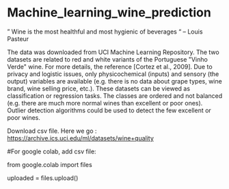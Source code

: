 # Machine_learning_wine_prediction
” Wine is the most healthful and most hygienic of beverages “
– Louis Pasteur

The data was downloaded from UCI Machine Learning Repository. 
The two datasets are related to red and white variants of the Portuguese "Vinho Verde" wine. For more details, the reference [Cortez et al., 2009]. Due to privacy and logistic issues, only physicochemical (inputs) and sensory (the output) variables are available (e.g. there is no data about grape types, wine brand, wine selling price, etc.).
These datasets can be viewed as classification or regression tasks. The classes are ordered and not balanced (e.g. there are much more normal wines than excellent or poor ones). Outlier detection algorithms could be used to detect the few excellent or poor wines.

Download csv file. Here we go : https://archive.ics.uci.edu/ml/datasets/wine+quality 

#For google colab, add csv file: 

from google.colab import files

uploaded = files.upload()
